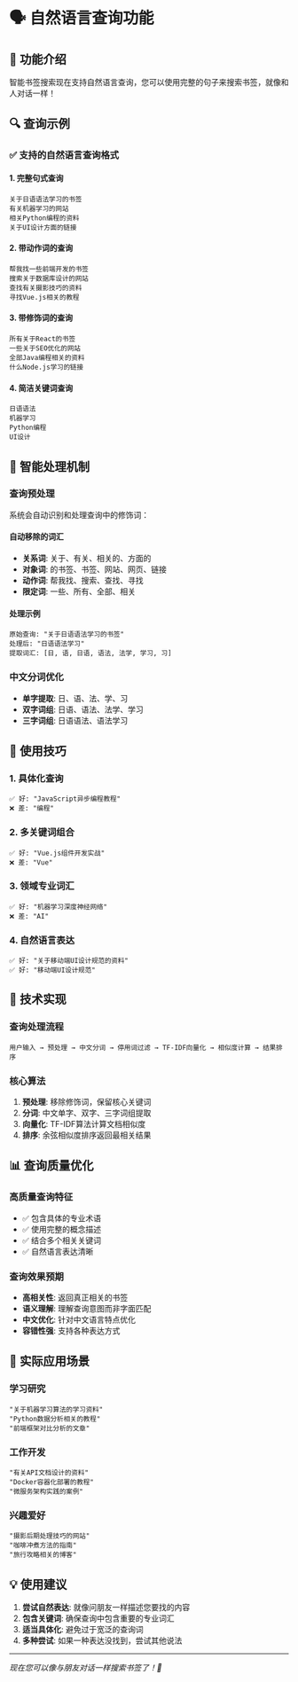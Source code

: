 # 🗣️ 自然语言查询功能

## 🎯 功能介绍

智能书签搜索现在支持自然语言查询，您可以使用完整的句子来搜索书签，就像和人对话一样！

## 🔍 查询示例

### ✅ 支持的自然语言查询格式

#### 1. 完整句式查询
```
关于日语语法学习的书签
有关机器学习的网站
相关Python编程的资料
关于UI设计方面的链接
```

#### 2. 带动作词的查询
```
帮我找一些前端开发的书签
搜索关于数据库设计的网站
查找有关摄影技巧的资料
寻找Vue.js相关的教程
```

#### 3. 带修饰词的查询
```
所有关于React的书签
一些关于SEO优化的网站
全部Java编程相关的资料
什么Node.js学习的链接
```

#### 4. 简洁关键词查询
```
日语语法
机器学习
Python编程
UI设计
```

## 🧠 智能处理机制

### 查询预处理
系统会自动识别和处理查询中的修饰词：

#### 自动移除的词汇
- **关系词**: 关于、有关、相关的、方面的
- **对象词**: 的书签、书签、网站、网页、链接  
- **动作词**: 帮我找、搜索、查找、寻找
- **限定词**: 一些、所有、全部、相关

#### 处理示例
```
原始查询: "关于日语语法学习的书签"
处理后: "日语语法学习"
提取词汇: [日, 语, 日语, 语法, 法学, 学习, 习]
```

### 中文分词优化
- **单字提取**: 日、语、法、学、习
- **双字词组**: 日语、语法、法学、学习  
- **三字词组**: 日语语法、语法学习

## 🎨 使用技巧

### 1. 具体化查询
```
✅ 好: "JavaScript异步编程教程"
❌ 差: "编程"
```

### 2. 多关键词组合
```
✅ 好: "Vue.js组件开发实战"
❌ 差: "Vue"
```

### 3. 领域专业词汇
```
✅ 好: "机器学习深度神经网络"
❌ 差: "AI"
```

### 4. 自然语言表达
```
✅ 好: "关于移动端UI设计规范的资料"
✅ 好: "移动端UI设计规范"
```

## 🔧 技术实现

### 查询处理流程
```
用户输入 → 预处理 → 中文分词 → 停用词过滤 → TF-IDF向量化 → 相似度计算 → 结果排序
```

### 核心算法
1. **预处理**: 移除修饰词，保留核心关键词
2. **分词**: 中文单字、双字、三字词组提取
3. **向量化**: TF-IDF算法计算文档相似度
4. **排序**: 余弦相似度排序返回最相关结果

## 📊 查询质量优化

### 高质量查询特征
- ✅ 包含具体的专业术语
- ✅ 使用完整的概念描述
- ✅ 结合多个相关关键词
- ✅ 自然语言表达清晰

### 查询效果预期
- **高相关性**: 返回真正相关的书签
- **语义理解**: 理解查询意图而非字面匹配
- **中文优化**: 针对中文语言特点优化
- **容错性强**: 支持各种表达方式

## 🚀 实际应用场景

### 学习研究
```
"关于机器学习算法的学习资料"
"Python数据分析相关的教程"
"前端框架对比分析的文章"
```

### 工作开发
```
"有关API文档设计的资料"  
"Docker容器化部署的教程"
"微服务架构实践的案例"
```

### 兴趣爱好
```
"摄影后期处理技巧的网站"
"咖啡冲煮方法的指南"
"旅行攻略相关的博客"
```

## 💡 使用建议

1. **尝试自然表达**: 就像问朋友一样描述您要找的内容
2. **包含关键词**: 确保查询中包含重要的专业词汇
3. **适当具体化**: 避免过于宽泛的查询词
4. **多种尝试**: 如果一种表达没找到，尝试其他说法

---

*现在您可以像与朋友对话一样搜索书签了！🎉*
